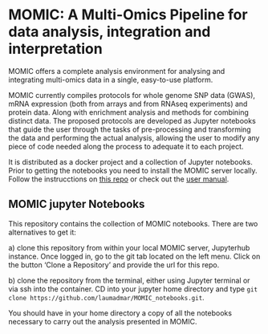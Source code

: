 # MOMIC: A Multi-Omics Pipeline for data analysis, integration and interpretation

MOMIC offers a complete analysis environment for analysing and integrating multi-omics data in a single, easy-to-use platform. 

MOMIC currently compiles protocols for whole genome SNP data (GWAS), mRNA expression (both from arrays and from RNAseq experiments) and protein data. Along with enrichment analysis and methods for combining distinct data. The proposed protocols are developed as Jupyter notebooks that guide the user through the tasks of pre-processing and transforming the data and performing the actual analysis, allowing the user to modify any piece of code needed along the process to adequate it to each project.

It is distributed as a docker project and a collection of Jupyter notebooks. Prior to getting the notebooks you need to install the MOMIC server locally. Follow the instrucctions on [this repo](https://github.com/laumadmar/MOMIC_server.git) or check out the [user manual](https://laumadmar.github.io/MOMIC_server).

## MOMIC jupyter Notebooks

This repository contains the collection of MOMIC notebooks. There are two alternatives to get it:

a) clone this repository from within your local MOMIC server, Jupyterhub instance. Once logged in, go to the git tab located on the left menu. Click on the button ‘Clone a Repository’ and provide the url for this repo.

b) clone the repository from the terminal, either using Jupyter terminal or via ssh into the container. CD into your jupyter home directory and type `git clone https://github.com/laumadmar/MOMIC_notebooks.git`.

You should have in your home directory a copy of all the notebooks necessary to carry out the analysis presented in MOMIC.
